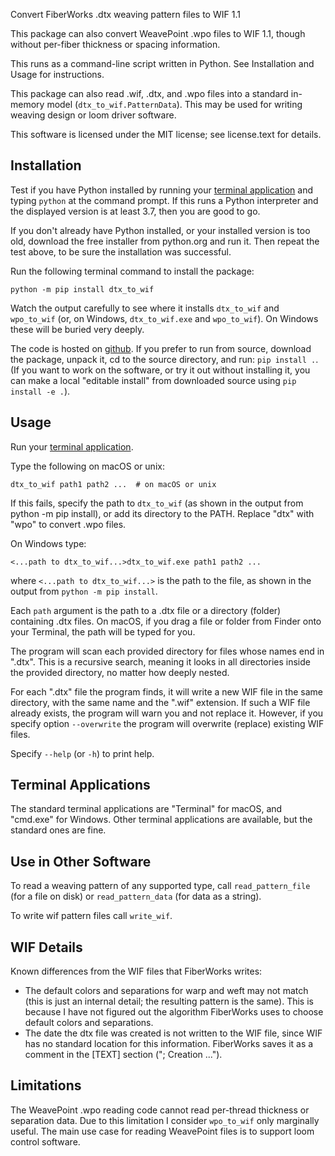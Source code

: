 Convert FiberWorks .dtx weaving pattern files to WIF 1.1

This package can also convert WeavePoint .wpo files to WIF 1.1,
though without per-fiber thickness or spacing information.

This runs as a command-line script written in Python. See Installation and Usage for instructions.

This package can also read .wif, .dtx, and .wpo files into a standard in-memory model (`dtx_to_wif.PatternData`).
This may be used for writing weaving design or loom driver software.

This software is licensed under the MIT license; see license.text for details.

Installation
------------

Test if you have Python installed by running your [terminal application](#terminal-applications) and typing `python` at the command prompt. If this runs a Python interpreter and the displayed version is at least 3.7, then you are good to go.

If you don't already have Python installed, or your installed version is too old, download the free installer from python.org and run it. Then repeat the test above, to be sure the installation was successful.

Run the following terminal command to install the package:

`python -m pip install dtx_to_wif`

Watch the output carefully to see where it installs `dtx_to_wif` and `wpo_to_wif` (or, on Windows, `dtx_to_wif.exe` and `wpo_to_wif`). On Windows these will be buried very deeply.

The code is hosted on [github](https://github.com/r-owen/dtx_to_wif_converter). If you prefer to run from source, download the package, unpack it, cd to the source directory, and run: `pip install .`. (If you want to work on the software, or try it out without installing it, you can make a local "editable install" from downloaded source using `pip install -e .`).

Usage
-----

Run your [terminal application](#terminal-applications).

Type the following on macOS or unix:

    dtx_to_wif path1 path2 ...  # on macOS or unix

If this fails, specify the path to `dtx_to_wif` (as shown in the output from python -m pip install), or add its directory to the PATH. Replace "dtx" with "wpo" to convert .wpo files.


On Windows type:

    <...path to dtx_to_wif...>dtx_to_wif.exe path1 path2 ...

where `<...path to dtx_to_wif...>` is the path to the file, as shown in the output from `python -m pip install`.

Each `path` argument is the path to a .dtx file or a directory (folder) containing .dtx files. On macOS, if you drag a file or folder from Finder onto your Terminal, the path will be typed for you.

The program will scan each provided directory for files whose names end in ".dtx". This is a recursive search, meaning it looks in all directories inside the provided directory, no matter how deeply nested.

For each ".dtx" file the program finds, it will write a new WIF file in the same directory, with the same name and the ".wif" extension. If such a WIF file already exists, the program will warn you and not replace it. However, if you specify option `--overwrite` the program will overwrite (replace) existing WIF files.

Specify `--help` (or `-h`) to print help.

Terminal Applications
---------------------

The standard terminal applications are "Terminal" for macOS, and "cmd.exe" for Windows. Other terminal applications are available, but the standard ones are fine.

Use in Other Software
---------------------

To read a weaving pattern of any supported type, call `read_pattern_file` (for a file on disk) or `read_pattern_data` (for data as a string).

To write wif pattern files call `write_wif`.

WIF Details
-----------

Known differences from the WIF files that FiberWorks writes:

- The default colors and separations for warp and weft may not match (this is just an internal detail; the resulting pattern is the same). This is because I have not figured out the algorithm FiberWorks uses to choose default colors and separations.
- The date the dtx file was created is not written to the WIF file, since WIF has no standard location for this information. FiberWorks saves it as a comment in the [TEXT] section ("; Creation ...").

Limitations
-----------

The WeavePoint .wpo reading code cannot read per-thread thickness or separation data.
Due to this limitation I consider `wpo_to_wif` only marginally useful.
The main use case for reading WeavePoint files is to support loom control software.
